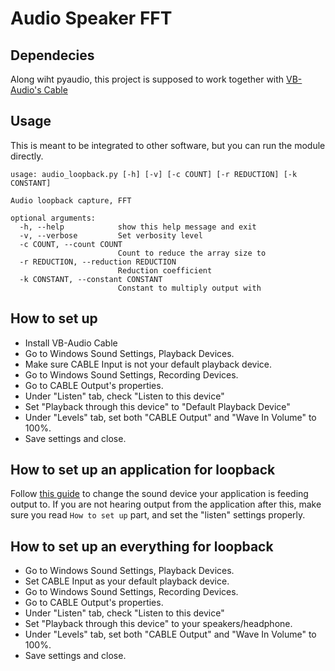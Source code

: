 # Audio Speaker FFT


## Dependecies
Along wiht pyaudio, this project is supposed to work together with [VB-Audio's Cable](https://vb-audio.com/Cable/)


## Usage

This is meant to be integrated to other software, but you can run the module directly.
```
usage: audio_loopback.py [-h] [-v] [-c COUNT] [-r REDUCTION] [-k CONSTANT]

Audio loopback capture, FFT

optional arguments:
  -h, --help            show this help message and exit
  -v, --verbose         Set verbosity level
  -c COUNT, --count COUNT
                        Count to reduce the array size to
  -r REDUCTION, --reduction REDUCTION
                        Reduction coefficient
  -k CONSTANT, --constant CONSTANT
                        Constant to multiply output with
```

## How to set up

- Install VB-Audio Cable
- Go to Windows Sound Settings, Playback Devices.
- Make sure CABLE Input is not your default playback device.
- Go to Windows Sound Settings, Recording Devices.
- Go to CABLE Output's properties.
- Under "Listen" tab, check "Listen to this device"
- Set "Playback through this device" to "Default Playback Device"
- Under "Levels" tab, set both "CABLE Output" and "Wave In Volume" to 100%.
- Save settings and close.

## How to set up an application for loopback

Follow [this guide](https://www.howtogeek.com/352787/how-to-set-per-app-sound-outputs-in-windows-10/) to change the sound device your application is feeding output to. If you are not hearing output from the application after this, make sure you read `How to set up` part, and set the "listen" settings properly.


## How to set up an everything for loopback
- Go to Windows Sound Settings, Playback Devices.
- Set CABLE Input as your default playback device.
- Go to Windows Sound Settings, Recording Devices.
- Go to CABLE Output's properties.
- Under "Listen" tab, check "Listen to this device"
- Set "Playback through this device" to your speakers/headphone.
- Under "Levels" tab, set both "CABLE Output" and "Wave In Volume" to 100%.
- Save settings and close.



